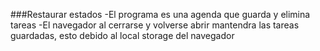 ###Restaurar estados
-El programa es una agenda que guarda y elimina tareas
-El navegador al cerrarse y volverse abrir mantendra las tareas guardadas, esto debido al local storage del navegador
